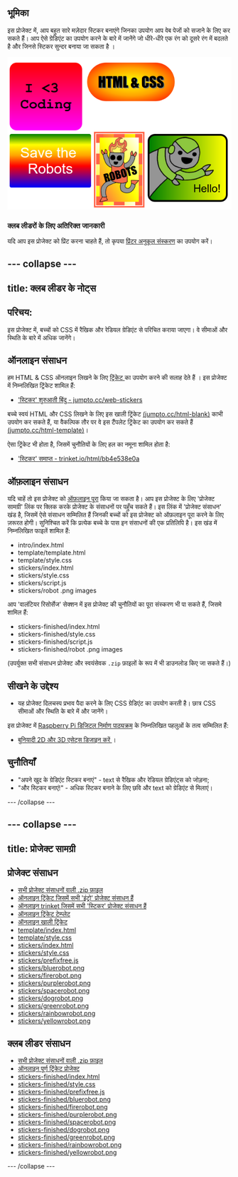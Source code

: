 ## भूमिका

इस प्रोजेक्ट में, आप बहुत सारे मज़ेदार स्टिकर बनाएंगे जिनका उपयोग आप वेब पेजों को सजाने के लिए कर सकते हैं। आप ऐसे ग्रेडिएंट का उपयोग करने के बारे में जानेंगे जो धीरे-धीरे एक रंग को दूसरे रंग में बदलते है और जिनसे स्टिकर सुन्दर बनाया जा सकता है ।

![स्क्रीनशॉट](images/stickers-finished.png)

### क्लब लीडरों के लिए अतिरिक्त जानकारी

यदि आप इस प्रोजेक्ट को प्रिंट करना चाहते हैं, तो कृपया [प्रिंटर अनुकूल संस्करण](https://projects.raspberrypi.org/en/projects/stickers/print) का उपयोग करें।

## \--- collapse \---

## title: क्लब लीडर के नोट्स

## परिचय:

इस प्रोजेक्ट में, बच्चों को CSS में रैखिक और रेडियल ग्रेडिएंट से परिचित कराया जाएगा। वे सीमाओं और स्थिति के बारे में अधिक जानेंगे।

## ऑनलाइन संसाधन

हम HTML & CSS ऑनलाइन लिखने के लिए [ ट्रिंकेट ](https://trinket.io/) का उपयोग करने की सलाह देते हैं । इस प्रोजेक्ट में निम्नलिखित ट्रिंकेट शामिल हैं:

* ['स्टिकर' शुरुआती बिंदु - jumpto.cc/web-stickers](http://jumpto.cc/web-stickers)

बच्चे स्वयं HTML और CSS लिखने के लिए इस खाली ट्रिंकेट [(jumpto.cc/html-blank)](http://jumpto.cc/html-blank) काभी उपयोग कर सकते हैं, या वैकल्पिक तौर पर वे इस टैंपलेट ट्रिंकेट का उपयोग कर सकते हैं [(jumpto.cc/html-template)](http://jumpto.cc/html-template)।

ऐसा ट्रिंकेट भी होता है, जिसमें चुनौतियों के लिए हल का नमूना शामिल होता है:

* ['स्टिकर' समाप्त - trinket.io/html/bb4e538e0a](https://trinket.io/html/bb4e538e0a)

## ऑफ़लाइन संसाधन

यदि चाहें तो इस प्रोजेक्ट को [ऑफ़लाइन पूरा](https://www.codeclubprojects.org/en-GB/resources/webdev-working-offline/) किया जा सकता है। आप इस प्रोजेक्ट के लिए 'प्रोजेक्ट सामग्री' लिंक पर क्लिक करके प्रोजेक्ट के संसाधनों पर पहुँच सकते हैं। इस लिंक में 'प्रोजेक्ट संसाधन' खंड है, जिसमें ऐसे संसाधन सम्मिलित हैं जिनकी बच्चों को इस प्रोजेक्ट को ऑफ़लाइन पूरा करने के लिए ज़रूरत होगी। सुनिश्चित करें कि प्रत्येक बच्चे के पास इन संसाधनों की एक प्रतिलिपि है। इस खंड में निम्नलिखित फाइलें शामिल हैं:

* intro/index.html
* template/template.html
* template/style.css
* stickers/index.html
* stickers/style.css
* stickers/script.js
* stickers/robot .png images

आप 'वालंटियर रिसोर्सेज' सेक्शन में इस प्रोजेक्ट की चुनौतियों का पूरा संस्करण भी पा सकते हैं, जिसमे शामिल हैं:

* stickers-finished/index.html
* stickers-finished/style.css
* stickers-finished/script.js
* stickers-finished/robot .png images

(उपर्युक्त सभी संसाधन प्रोजेक्ट और स्वयंसेवक `.zip` फ़ाइलों के रूप में भी डाउनलोड किए जा सकते हैं।)

## सीखने के उद्देश्य

* यह प्रोजेक्ट दिलचस्प प्रभाव पैदा करने के लिए CSS ग्रेडिएंट का उपयोग करती है। छात्र CSS सीमाओं और स्थिति के बारे में और जानेंगे। 

इस प्रोजेक्ट में [Raspberry Pi डिजिटल निर्माण पाठ्यक्रम](http://rpf.io/curriculum) के निम्नलिखित पहलुओं के तत्व सम्मिलित हैं:

* [ बुनियादी 2D और 3D एसेट्स डिजाइन करें ](https://www.raspberrypi.org/curriculum/design/creator) ।

## चुनौतियाँ

* "अपने खुद के ग्रेडिएंट स्टिकर बनाएं" - text से रैखिक और रेडियल ग्रेडिएंट्स को जोड़ना;
* "और स्टिकर बनाएं!" - अधिक स्टिकर बनाने के लिए छवि और text को ग्रेडिएंट से मिलाएं।

\--- /collapse \---

## \--- collapse \---

## title: प्रोजेक्ट सामग्री

## प्रोजेक्ट संसाधन

* [सभी प्रोजेक्ट संसाधनों वाली .zip फ़ाइल](http://rpf.io/p/en/stickers-go)
* [ऑनलाइन ट्रिंकेट जिसमें सभी 'इंट्रो' प्रोजेक्ट संसाधन हैं](http://jumpto.cc/web-intro)
* [ऑनलाइन trinket जिसमें सभी 'स्टिकर' प्रोजेक्ट संसाधन हैं](http://jumpto.cc/web-stickers)
* [ऑनलाइन ट्रिंकेट टेम्प्लेट](http://jumpto.cc/trinket-template)
* [ऑनलाइन खाली ट्रिंकेट](http://jumpto.cc/trinket-blank)
* [template/index.html](resources/template-index.html)
* [template/style.css](resources/template-style.css)
* [stickers/index.html](resources/stickers-index.html)
* [stickers/style.css](resources/stickers-style.css)
* [stickers/prefixfree.js](resources/stickers-prefixfree.js)
* [stickers/bluerobot.png](resources/stickers-bluerobot.png)
* [stickers/firerobot.png](resources/stickers-firerobot.png)
* [stickers/purplerobot.png](resources/stickers-purplerobot.png)
* [stickers/spacerobot.png](resources/stickers-spacerobot.png)
* [stickers/dogrobot.png](resources/stickers-dogrobot.png)
* [stickers/greenrobot.png](resources/stickers-greenrobot.png)
* [stickers/rainbowrobot.png](resources/stickers-rainbowrobot.png)
* [stickers/yellowrobot.png](resources/stickers-yellowrobot.png)

## क्लब लीडर संसाधन

* [सभी प्रोजेक्ट संसाधनों वाली .zip फ़ाइल](http://rpf.io/p/en/stickers-go)
* [ऑनलाइन पूर्ण ट्रिंकेट प्रोजेक्ट](https://trinket.io/html/bb4e538e0a)
* [stickers-finished/index.html](resources/stickers-finished-index.html)
* [stickers-finished/style.css](resources/stickers-finished-style.css)
* [stickers-finished/prefixfree.js](resources/stickers-finished-prefixfree.js)
* [stickers-finished/bluerobot.png](resources/stickers-finished-bluerobot.png)
* [stickers-finished/firerobot.png](resources/stickers-finished-firerobot.png)
* [stickers-finished/purplerobot.png](resources/stickers-finished-purplerobot.png)
* [stickers-finished/spacerobot.png](resources/stickers-finished-spacerobot.png)
* [stickers-finished/dogrobot.png](resources/stickers-finished-dogrobot.png)
* [stickers-finished/greenrobot.png](resources/stickers-finished-greenrobot.png)
* [stickers-finished/rainbowrobot.png](resources/stickers-finished-rainbowrobot.png)
* [stickers-finished/yellowrobot.png](resources/stickers-finished-yellowrobot.png)

\--- /collapse \---